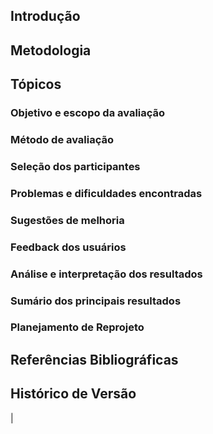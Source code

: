 ## Introdução


## Metodologia


## Tópicos


### Objetivo e escopo da avaliação


### Método de avaliação


### Seleção dos participantes 


### Problemas e dificuldades encontradas


### Sugestões de melhoria 


### Feedback dos usuários


### Análise e interpretação dos resultados


### Sumário dos principais resultados


### Planejamento de Reprojeto


## Referências Bibliográficas


## Histórico de Versão
| 